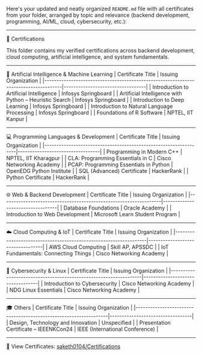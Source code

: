 Here's your updated and neatly organized `README.md` file with all certificates from your folder, arranged by topic and relevance (backend development, programming, AI/ML, cloud, cybersecurity, etc.):

---

📜 Certifications

This folder contains my verified certifications across backend development, cloud computing, artificial intelligence, and system fundamentals.

---

🧠 Artificial Intelligence & Machine Learning
| Certificate Title                                                                   | Issuing Organization             |
|-------------------------------------------------------------------------------------|----------------------------------|
| Introduction to Artificial Intelligence                                             | Infosys Springboard              |
| Artificial Intelligence with Python – Heuristic Search                              | Infosys Springboard              |
| Introduction to Deep Learning                                                       | Infosys Springboard              |
| Introduction to Natural Language Processing                                         | Infosys Springboard              |
| Foundations of R Software                                                           | NPTEL, IIT Kanpur                |

---

💻 Programming Languages & Development
| Certificate Title                                                | Issuing Organization             |
|------------------------------------------------------------------|----------------------------------|
| Programming in Modern C++                                        | NPTEL, IIT Kharagpur             |
| CLA: Programming Essentials in C                                 | Cisco Networking Academy         |
| PCAP: Programming Essentials in Python                           | OpenEDG Python Institute         |
| SQL (Advanced) Certificate                                       | HackerRank                       |
| Python Certificate                                               | HackerRank                       |

---

🌐 Web & Backend Development
| Certificate Title                                                | Issuing Organization             |
|------------------------------------------------------------------|----------------------------------|
| Database Foundations                                             | Oracle Academy                   |
| Introduction to Web Development                                  | Microsoft Learn Student Program  |

---

☁️ Cloud Computing & IoT
| Certificate Title                                                | Issuing Organization             |
|------------------------------------------------------------------|----------------------------------|
| AWS Cloud Computing                                              | Skill AP, APSSDC                 |
| IoT Fundamentals: Connecting Things                              | Cisco Networking Academy         |

---

🔐 Cybersecurity & Linux
| Certificate Title                                                | Issuing Organization             |
|------------------------------------------------------------------|----------------------------------|
| Introduction to Cybersecurity                                    | Cisco Networking Academy         |
| NDG Linux Essentials                                             | Cisco Networking Academy         |

---

🎓 Others
| Certificate Title                                                | Issuing Organization             |
|------------------------------------------------------------------|----------------------------------|
| Design, Technology and Innovation                                | Unspecified                      |
| Presentation Certificate – IEEENKCon24                           | IEEE (International Conference)  |

---

📁 View Certificates: [saketh0104/Certifications](https://github.com/saketh0104/Certifications)
